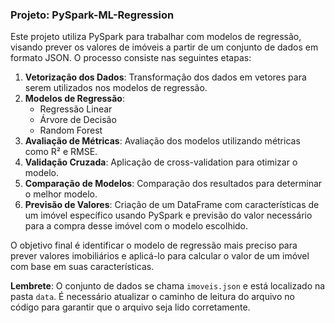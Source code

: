 ### Projeto: PySpark-ML-Regression

Este projeto utiliza PySpark para trabalhar com modelos de regressão, visando prever os valores de imóveis a partir de um conjunto de dados em formato JSON. O processo consiste nas seguintes etapas:

1. **Vetorização dos Dados**: Transformação dos dados em vetores para serem utilizados nos modelos de regressão.
2. **Modelos de Regressão**:
   - Regressão Linear
   - Árvore de Decisão
   - Random Forest
3. **Avaliação de Métricas**: Avaliação dos modelos utilizando métricas como R² e RMSE.
4. **Validação Cruzada**: Aplicação de cross-validation para otimizar o modelo.
5. **Comparação de Modelos**: Comparação dos resultados para determinar o melhor modelo.
6. **Previsão de Valores**: Criação de um DataFrame com características de um imóvel específico usando PySpark e previsão do valor necessário para a compra desse imóvel com o modelo escolhido.

O objetivo final é identificar o modelo de regressão mais preciso para prever valores imobiliários e aplicá-lo para calcular o valor de um imóvel com base em suas características.

**Lembrete**: O conjunto de dados se chama `imoveis.json` e está localizado na pasta `data`. É necessário atualizar o caminho de leitura do arquivo no código para garantir que o arquivo seja lido corretamente.
